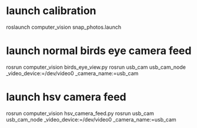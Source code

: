 # launch calibration
  roslaunch computer_vision snap_photos.launch

# launch normal birds eye camera feed
  rosrun computer_vision birds_eye_view.py
  rosrun usb_cam usb_cam_node _video_device:=/dev/video0 _camera_name:=usb_cam

# launch hsv camera feed
  rosrun computer_vision hsv_camera_feed.py
  rosrun usb_cam usb_cam_node _video_device:=/dev/video0 _camera_name:=usb_cam

